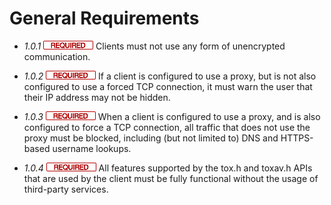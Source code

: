General Requirements
====================

- *1.0.1* ![](/badge/req.png) Clients must not use any form of unencrypted
  communication.

- *1.0.2* ![](/badge/req.png) If a client is configured to use a proxy, but is not also
  configured to use a forced TCP connection, it must warn the user that their
  IP address may not be hidden.

- *1.0.3* ![](/badge/req.png) When a client is configured to use a proxy, and is also
  configured to force a TCP connection, all traffic that does not use the proxy
  must be blocked, including (but not limited to) DNS and HTTPS-based username
  lookups.

- *1.0.4* ![](/badge/req.png) All features supported by the tox.h and toxav.h APIs that
  are used by the client must be fully functional without the usage of
  third-party services.
